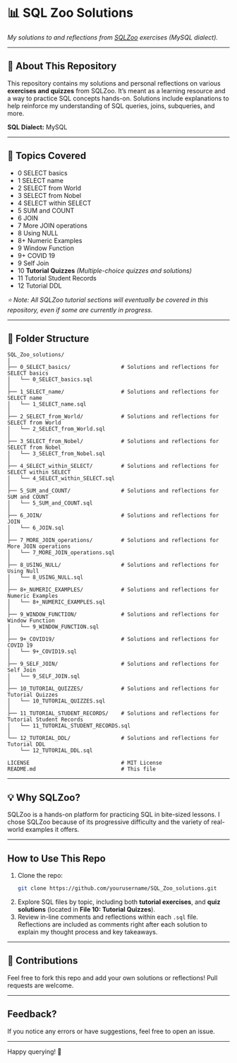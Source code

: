 # 📊 SQL Zoo Solutions

*My solutions to and reflections from [SQLZoo](https://sqlzoo.net) exercises (MySQL dialect).*

---

## 📝 About This Repository
This repository contains my solutions and personal reflections on various **exercises and quizzes** from SQLZoo. It’s meant as a learning resource and a way to practice SQL concepts hands-on. Solutions include explanations to help reinforce my understanding of SQL queries, joins, subqueries, and more.

**SQL Dialect:** MySQL

---

## 🚀 Topics Covered
- 0 SELECT basics
- 1 SELECT name
- 2 SELECT from World
- 3 SELECT from Nobel
- 4 SELECT within SELECT
- 5 SUM and COUNT
- 6 JOIN
- 7 More JOIN operations
- 8 Using NULL
- 8+ Numeric Examples
- 9 Window Function
- 9+ COVID 19
- 9 Self Join
- 10 **Tutorial Quizzes** *(Multiple-choice quizzes and solutions)*
- 11 Tutorial Student Records
- 12 Tutorial DDL

*⭐ Note: All SQLZoo tutorial sections will eventually be covered in this repository, even if some are currently in progress.*

---

## 📂 Folder Structure
```
SQL_Zoo_solutions/
│
├── 0_SELECT_basics/                # Solutions and reflections for SELECT basics
│   └── 0_SELECT_basics.sql
│
├── 1_SELECT_name/                  # Solutions and reflections for SELECT name
│   └── 1_SELECT_name.sql
│
├── 2_SELECT_from_World/            # Solutions and reflections for SELECT from World
│   └── 2_SELECT_from_World.sql
│
├── 3_SELECT_from_Nobel/            # Solutions and reflections for SELECT from Nobel
│   └── 3_SELECT_from_Nobel.sql
│
├── 4_SELECT_within_SELECT/         # Solutions and reflections for SELECT within SELECT
│   └── 4_SELECT_within_SELECT.sql
│
├── 5_SUM_and_COUNT/                # Solutions and reflections for SUM and COUNT
│   └── 5_SUM_and_COUNT.sql
│
├── 6_JOIN/                         # Solutions and reflections for JOIN
│   └── 6_JOIN.sql
│
├── 7_MORE_JOIN_operations/         # Solutions and reflections for More JOIN operations
│   └── 7_MORE_JOIN_operations.sql
│
├── 8_USING_NULL/                   # Solutions and reflections for Using Null
│   └── 8_USING_NULL.sql
│
├── 8+_NUMERIC_EXAMPLES/            # Solutions and reflections for Numeric Examples
│   └── 8+_NUMERIC_EXAMPLES.sql
│
├── 9_WINDOW_FUNCTION/              # Solutions and reflections for Window Function
│   └── 9_WINDOW_FUNCTION.sql
│
├── 9+_COVID19/                     # Solutions and reflections for COVID 19
│   └── 9+_COVID19.sql
│
├── 9_SELF_JOIN/                    # Solutions and reflections for Self Join
│   └── 9_SELF_JOIN.sql
│
├── 10_TUTORIAL_QUIZZES/            # Solutions and reflections for Tutorial Quizzes
│   └── 10_TUTORIAL_QUIZZES.sql
│
├── 11_TUTORIAL_STUDENT_RECORDS/    # Solutions and reflections for Tutorial Student Records
│   └── 11_TUTORIAL_STUDENT_RECORDS.sql
│
└── 12_TUTORIAL_DDL/                # Solutions and reflections for Tutorial DDL
    └── 12_TUTORIAL_DDL.sql

LICENSE                             # MIT License
README.md                           # This file
```

---

## 💡 Why SQLZoo?
SQLZoo is a hands-on platform for practicing SQL in bite-sized lessons. I chose SQLZoo because of its progressive difficulty and the variety of real-world examples it offers.

---

## How to Use This Repo
1. Clone the repo:  
   ```bash
   git clone https://github.com/yourusername/SQL_Zoo_solutions.git
   ```
2. Explore SQL files by topic, including both **tutorial exercises**, and **quiz solutions** (located in **File 10: Tutorial Quizzes**).
3. Review in-line comments and reflections within each `.sql` file. Reflections are included as comments right after each solution to explain my thought process and key takeaways.

---

## 🙌 Contributions
Feel free to fork this repo and add your own solutions or reflections! Pull requests are welcome.

---

## Feedback?
If you notice any errors or have suggestions, feel free to open an issue.

---

Happy querying! 🚀
